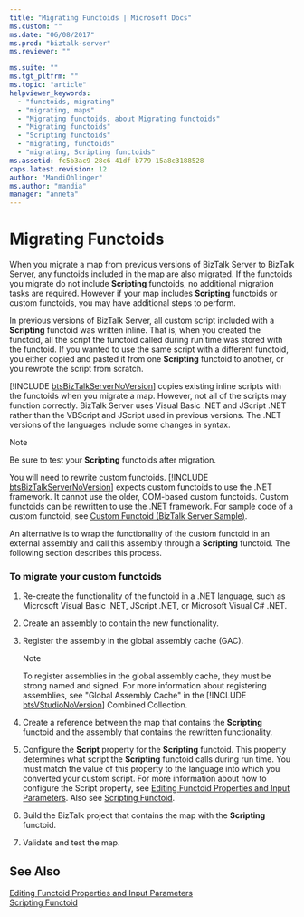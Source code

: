 ```yaml
---
title: "Migrating Functoids | Microsoft Docs"
ms.custom: ""
ms.date: "06/08/2017"
ms.prod: "biztalk-server"
ms.reviewer: ""

ms.suite: ""
ms.tgt_pltfrm: ""
ms.topic: "article"
helpviewer_keywords: 
  - "functoids, migrating"
  - "migrating, maps"
  - "Migrating functoids, about Migrating functoids"
  - "Migrating functoids"
  - "Scripting functoids"
  - "migrating, functoids"
  - "migrating, Scripting functoids"
ms.assetid: fc5b3ac9-28c6-41df-b779-15a8c3188528
caps.latest.revision: 12
author: "MandiOhlinger"
ms.author: "mandia"
manager: "anneta"
---
```

# Migrating Functoids
When you migrate a map from previous versions of BizTalk Server to BizTalk Server, any functoids included in the map are also migrated. If the functoids you migrate do not include **Scripting** functoids, no additional migration tasks are required. However if your map includes **Scripting** functoids or custom functoids, you may have additional steps to perform.  
  
 In previous versions of BizTalk Server, all custom script included with a **Scripting** functoid was written inline. That is, when you created the functoid, all the script the functoid called during run time was stored with the functoid. If you wanted to use the same script with a different functoid, you either copied and pasted it from one **Scripting** functoid to another, or you rewrote the script from scratch.  
  
 [!INCLUDE [btsBizTalkServerNoVersion](../includes/btsbiztalkservernoversion-md.md)] copies existing inline scripts with the functoids when you migrate a map. However, not all of the scripts may function correctly. BizTalk Server uses Visual Basic .NET and JScript .NET rather than the VBScript and JScript used in previous versions. The .NET versions of the languages include some changes in syntax.  
  
> [!NOTE]
>  Be sure to test your **Scripting** functoids after migration.  
  
 You will need to rewrite custom functoids. [!INCLUDE [btsBizTalkServerNoVersion](../includes/btsbiztalkservernoversion-md.md)] expects custom functoids to use the .NET framework. It cannot use the older, COM-based custom functoids. Custom functoids can be rewritten to use the .NET framework. For sample code of a custom functoid, see [Custom Functoid (BizTalk Server Sample)](../core/custom-functoid-biztalk-server-sample.md).  
  
 An alternative is to wrap the functionality of the custom functoid in an external assembly and call this assembly through a **Scripting** functoid. The following section describes this process.  
  
### To migrate your custom functoids  
  
1. Re-create the functionality of the functoid in a .NET language, such as Microsoft Visual Basic .NET, JScript .NET, or Microsoft Visual C# .NET.  
  
2. Create an assembly to contain the new functionality.  
  
3. Register the assembly in the global assembly cache (GAC).  
  
   > [!NOTE]
   >  To register assemblies in the global assembly cache, they must be strong named and signed. For more information about registering assemblies, see "Global Assembly Cache" in the [!INCLUDE [btsVStudioNoVersion](../includes/btsvstudionoversion-md.md)] Combined Collection.  
  
4. Create a reference between the map that contains the **Scripting** functoid and the assembly that contains the rewritten functionality.  
  
5. Configure the **Script** property for the **Scripting** functoid. This property determines what script the **Scripting** functoid calls during run time. You must match the value of this property to the language into which you converted your custom script. For more information about how to configure the Script property, see [Editing Functoid Properties and Input Parameters](../core/editing-functoid-properties-and-input-parameters.md). Also see [Scripting Functoid](../core/scripting-functoid.md).  
  
6. Build the BizTalk project that contains the map with the **Scripting** functoid.  
  
7. Validate and test the map.  
  
## See Also  
 [Editing Functoid Properties and Input Parameters](../core/editing-functoid-properties-and-input-parameters.md)   
 [Scripting Functoid](../core/scripting-functoid.md)